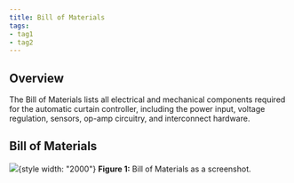 ```yaml
---
title: Bill of Materials
tags:
- tag1
- tag2
---
```


## Overview
The Bill of Materials lists all electrical and mechanical components required for the automatic curtain controller, including the power input, voltage regulation, sensors, op-amp circuitry, and interconnect hardware.



## Bill of Materials 
![](BOM.png){style width: "2000"}
**Figure 1:** Bill of Materials as a screenshot.

